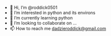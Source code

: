 - 👋 Hi, I’m @roddick0501
- 👀 I’m interested in python and its environs
- 🌱 I’m currently learning python
- 💞️ I’m looking to collaborate on ...
- 📫 How to reach me dadzieroddick@gmail.com

<!---
roddick0501/roddick0501 is a ✨ special ✨ repository because its `README.md` (this file) appears on your GitHub profile.
You can click the Preview link to take a look at your changes.
--->
